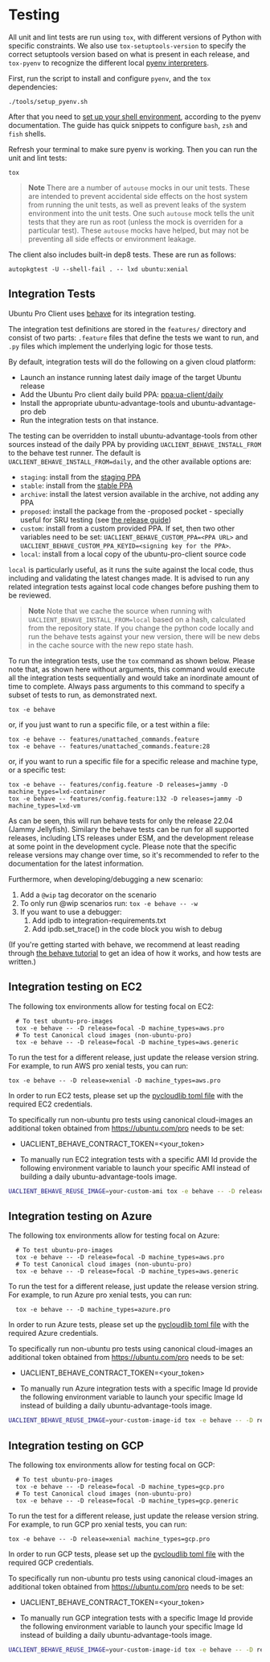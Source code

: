 # Testing
All unit and lint tests are run using `tox`, with different versions of Python with specific constraints. We also use `tox-setuptools-version` to specify the correct setuptools version based on what is present in each release, and `tox-pyenv` to recognize the different local [pyenv interpreters](https://github.com/pyenv/pyenv).

First, run the script to install and configure `pyenv`, and the `tox` dependencies:

```shell
./tools/setup_pyenv.sh
```

After that you need to [set up your shell environment](https://github.com/pyenv/pyenv#set-up-your-shell-environment-for-pyenv), according to the pyenv documentation.
The guide has quick snippets to configure `bash`, `zsh` and `fish` shells.

Refresh your terminal to make sure pyenv is working. Then you can run the unit and lint tests:

```shell
tox
```

> **Note**
> There are a number of `autouse` mocks in our unit tests. These are intended to prevent accidental side effects on the host system from running the unit tests, as well as prevent leaks of the system environment into the unit tests.
> One such `autouse` mock tells the unit tests that they are run as root (unless the mock is overriden for a particular test).
> These `autouse` mocks have helped, but may not be preventing all side effects or environment leakage.

The client also includes built-in dep8 tests. These are run as follows:

```shell
autopkgtest -U --shell-fail . -- lxd ubuntu:xenial
```

## Integration Tests

Ubuntu Pro Client uses [behave](https://behave.readthedocs.io)
for its integration testing.

The integration test definitions are stored in the `features/`
directory and consist of two parts: `.feature` files that define the
tests we want to run, and `.py` files which implement the underlying
logic for those tests.

By default, integration tests will do the following on a given cloud platform:
 * Launch an instance running latest daily image of the target Ubuntu release
 * Add the Ubuntu Pro client daily build PPA: [ppa:ua-client/daily](https://code.launchpad.net/~ua-client/+archive/ubuntu/daily)
 * Install the appropriate ubuntu-advantage-tools and ubuntu-advantage-pro deb
 * Run the integration tests on that instance.

The testing can be overridden to install ubuntu-advantage-tools from other sources instead of the daily PPA by providing `UACLIENT_BEHAVE_INSTALL_FROM` to the behave test runner. The default is `UACLIENT_BEHAVE_INSTALL_FROM=daily`, and the other available options are:

- `staging`: install from the [staging PPA](https://code.launchpad.net/~ua-client/+archive/ubuntu/staging)
- `stable`: install from the [stable PPA](https://code.launchpad.net/~ua-client/+archive/ubuntu/stable)
- `archive`: install the latest version available in the archive, not adding any PPA
- `proposed`: install the package from the -proposed pocket - specially useful for SRU testing (see [the release guide](how_to_release_a_new_version_of_ua.md))
- `custom`: install from a custom provided PPA. If set, then two other variables need to be set: `UACLIENT_BEHAVE_CUSTOM_PPA=<PPA URL>` and `UACLIENT_BEHAVE_CUSTOM_PPA_KEYID=<signing key for the PPA>`.
- `local`: install from a local copy of the ubuntu-pro-client source code

`local` is particularly useful, as it runs the suite against the local code, thus including and validating the latest changes made. It is advised to run any related integration tests against local code changes before pushing them to be reviewed.

> **Note**
> Note that we cache the source when running with `UACLIENT_BEHAVE_INSTALL_FROM=local` based on a hash, calculated from the repository state. If you change the python code locally and run the behave tests against your new version, there will be new debs in the cache source with the new repo state hash.

To run the integration tests, use the `tox` command as shown below. 
Please note that, as shown here without arguments, this command would execute all the integration tests sequentially and would take an inordinate amount of time to complete. Always pass arguments to this command to specify a subset of tests to run, as demonstrated next.

```shell
tox -e behave
```

or, if you just want to run a specific file, or a test within a file:

```shell
tox -e behave -- features/unattached_commands.feature
tox -e behave -- features/unattached_commands.feature:28
```

or, if you want to run a specific file for a specific release and machine type, or a specific test:

```shell
tox -e behave -- features/config.feature -D releases=jammy -D machine_types=lxd-container
tox -e behave -- features/config.feature:132 -D releases=jammy -D machine_types=lxd-vm
```

As can be seen, this will run behave tests for only the release 22.04 (Jammy Jellyfish). Similary the behave tests can be run for all supported releases, including LTS releases under ESM, and the development release at some point in the development cycle. Please note that the specific release versions may change over time, so it's recommended to refer to the documentation for the latest information.

Furthermore, when developing/debugging a new scenario:

 1. Add a `@wip` tag decorator on the scenario
 2. To only run @wip scenarios run: `tox -e behave -- -w`
 3. If you want to use a debugger:
    1. Add ipdb to integration-requirements.txt
    2. Add ipdb.set_trace() in the code block you wish to debug

(If you're getting started with behave, we recommend at least reading
through [the behave
tutorial](https://behave.readthedocs.io/en/latest/tutorial.html) to get
an idea of how it works, and how tests are written.)

## Integration testing on EC2
The following tox environments allow for testing focal on EC2:

```
  # To test ubuntu-pro-images
  tox -e behave -- -D release=focal -D machine_types=aws.pro
  # To test Canonical cloud images (non-ubuntu-pro)
  tox -e behave -- -D release=focal -D machine_types=aws.generic
```

To run the test for a different release, just update the release version string. For example,
to run AWS pro xenial tests, you can run:

```
tox -e behave -- -D release=xenial -D machine_types=aws.pro
```

In order to run EC2 tests, please set up the [pycloudlib toml
file](https://github.com/canonical/pycloudlib/blob/main/pycloudlib.toml.template) with
the required EC2 credentials.

To specifically run non-ubuntu pro tests using canonical cloud-images an
additional token obtained from https://ubuntu.com/pro needs to be set:
  - UACLIENT_BEHAVE_CONTRACT_TOKEN=<your_token>

* To manually run EC2 integration tests with a specific AMI Id provide the
following environment variable to launch your specific  AMI instead of building
a daily ubuntu-advantage-tools image.
```sh
UACLIENT_BEHAVE_REUSE_IMAGE=your-custom-ami tox -e behave -- -D release=focal -D machine_types=aws.pro
```

## Integration testing on Azure
The following tox environments allow for testing focal on Azure:

```
  # To test ubuntu-pro-images
  tox -e behave -- -D release=focal -D machine_types=aws.pro
  # To test Canonical cloud images (non-ubuntu-pro)
  tox -e behave -- -D release=focal -D machine_types=aws.generic
```

To run the test for a different release, just update the release version string. For example,
to run Azure pro xenial tests, you can run:

```
  tox -e behave -- -D machine_types=azure.pro
```

In order to run Azure tests, please set up the [pycloudlib toml
file](https://github.com/canonical/pycloudlib/blob/main/pycloudlib.toml.template) with
the required Azure credentials.

To specifically run non-ubuntu pro tests using canonical cloud-images an
additional token obtained from https://ubuntu.com/pro needs to be set:
  - UACLIENT_BEHAVE_CONTRACT_TOKEN=<your_token>

* To manually run Azure integration tests with a specific Image Id provide the
following environment variable to launch your specific Image Id instead of building
a daily ubuntu-advantage-tools image.
```sh
UACLIENT_BEHAVE_REUSE_IMAGE=your-custom-image-id tox -e behave -- -D release=focal -D machine_types=azure.pro
```

## Integration testing on GCP
The following tox environments allow for testing focal on GCP:

```
  # To test ubuntu-pro-images
  tox -e behave -- -D release=focal -D machine_types=gcp.pro
  # To test Canonical cloud images (non-ubuntu-pro)
  tox -e behave -- -D release=focal -D machine_types=gcp.generic
```

To run the test for a different release, just update the release version string. For example,
to run GCP pro xenial tests, you can run:

```
tox -e behave -- -D release=xenial machine_types=gcp.pro
```

In order to run GCP tests, please set up the [pycloudlib toml
file](https://github.com/canonical/pycloudlib/blob/main/pycloudlib.toml.template) with
the required GCP credentials.

To specifically run non-ubuntu pro tests using canonical cloud-images an
additional token obtained from https://ubuntu.com/pro needs to be set:
  - UACLIENT_BEHAVE_CONTRACT_TOKEN=<your_token>

* To manually run GCP integration tests with a specific Image Id provide the
following environment variable to launch your specific Image Id instead of building
a daily ubuntu-advantage-tools image.
```sh
UACLIENT_BEHAVE_REUSE_IMAGE=your-custom-image-id tox -e behave -- -D release=focal -D machine_types=gcp.pro
```
